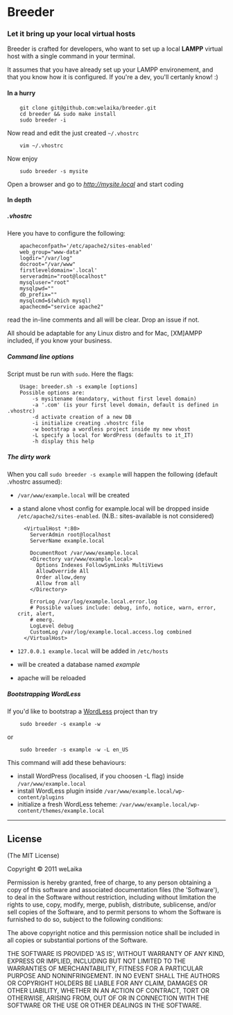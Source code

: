 # Breeder

### Let it bring up your local virtual hosts

Breeder is crafted for developers, who want to set up a local **LAMPP** virtual
host with a single command in your terminal.

It assumes that you have already set up your LAMPP environement, and that you
know how it is configured. If you're a dev, you'll certanly know! :)

#### In a hurry

		git clone git@github.com:welaika/breeder.git
		cd breeder && sudo make install
		sudo breeder -i

Now read and edit the just created `~/.vhostrc`

		vim ~/.vhostrc

Now enjoy

		sudo breeder -s mysite

Open a browser and go to *http://mysite.local* and start coding

#### In depth

##### .vhostrc

Here you have to configure the following:

		apacheconfpath='/etc/apache2/sites-enabled'
		web_group="www-data"
		logdir="/var/log"
		docroot="/var/www"
		firstleveldomain='.local'
		serveradmin="root@localhost"
		mysqluser="root"
		mysqlpwd=""
		db_prefix=""
		mysqlcmd=$(which mysql)
		apachecmd="service apache2"

read the in-line comments and all will be clear. Drop an issue if not.

All should be adaptable for any Linux distro and for Mac, [XM]AMPP included,
if you know your business.

##### Command line options

Script must be run with `sudo`. Here the flags:

		Usage: breeder.sh -s example [options]
		Possible options are:
		    -s mysitename (mandatory, without first level domain)
		    -a '.com' (is your first level domain, default is defined in .vhostrc)
		    -d activate creation of a new DB
		    -i initialize creating .vhostrc file
		    -w bootstrap a wordless project inside my new vhost
		    -L specify a local for WordPress (defaults to it_IT)
		    -h display this help

##### The dirty work

When you call `sudo breeder -s example` will happen the following
(default .vhostrc assumed):

* `/var/www/example.local` will be created
* a stand alone vhost config for example.local will be dropped inside
`/etc/apache2/sites-enabled`. (N.B.: sites-available is not considered)
	
		<VirtualHost *:80>
		  ServerAdmin root@localhost
		  ServerName example.local

		  DocumentRoot /var/www/example.local
		  <Directory var/www/example.local>
		    Options Indexes FollowSymLinks MultiViews
		    AllowOverride All
		    Order allow,deny
		    Allow from all
		  </Directory>

		  ErrorLog /var/log/example.local.error.log
		  # Possible values include: debug, info, notice, warn, error, crit, alert,
		  # emerg.
		  LogLevel debug
		  CustomLog /var/log/example.local.access.log combined
		</VirtualHost>

* `127.0.0.1 example.local` will be added in `/etc/hosts`
* will be created a database named *example*
* apache will be reloaded

##### Bootstrapping WordLess

If you'd like to bootstrap a [WordLess](http://welaika.github.com/wordless) project
than try

		sudo breeder -s example -w

or

		sudo breeder -s example -w -L en_US

This command will add these behaviours:

* install WordPress (localised, if you choosen -L flag) inside `/var/www/example.local`
* install WordLess plugin inside `/var/www/example.local/wp-content/plugins`
* initialize a fresh WordLess teheme: `/var/www/example.local/wp-content/themes/example.local`

______

## License

(The MIT License)

Copyright © 2011 weLaika

Permission is hereby granted, free of charge, to any person obtaining a copy of this software and associated documentation files (the 'Software'), to deal in the Software without restriction, including without limitation the rights to use, copy, modify, merge, publish, distribute, sublicense, and/or sell copies of the Software, and to permit persons to whom the Software is furnished to do so, subject to the following conditions:

The above copyright notice and this permission notice shall be included in all copies or substantial portions of the Software.

THE SOFTWARE IS PROVIDED 'AS IS', WITHOUT WARRANTY OF ANY KIND, EXPRESS OR IMPLIED, INCLUDING BUT NOT LIMITED TO THE WARRANTIES OF MERCHANTABILITY, FITNESS FOR A PARTICULAR PURPOSE AND NONINFRINGEMENT. IN NO EVENT SHALL THE AUTHORS OR COPYRIGHT HOLDERS BE LIABLE FOR ANY CLAIM, DAMAGES OR OTHER LIABILITY, WHETHER IN AN ACTION OF CONTRACT, TORT OR OTHERWISE, ARISING FROM, OUT OF OR IN CONNECTION WITH THE SOFTWARE OR THE USE OR OTHER DEALINGS IN THE SOFTWARE.
